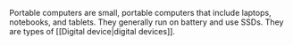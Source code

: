 Portable computers are small, portable computers that include laptops, notebooks, and tablets. They generally run on battery and use SSDs. They are types of [[Digital device|digital devices]].